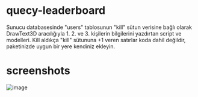 # quecy-leaderboard
Sunucu databasesinde "users" tablosunun "kill" sütun verisine bağlı olarak DrawText3D aracılığıyla 1. 2. ve 3. kişilerin bilgilerini yazdırtan script ve modelleri. Kill aldıkça "kill" sütununa +1 veren satırlar koda dahil değildir, paketinizde uygun bir yere kendiniz ekleyin.
# screenshots
![image](https://github.com/thatsquecy/quecy-thropys/assets/48627621/59e04905-8240-4ba0-b46b-e9ed28a13572)
